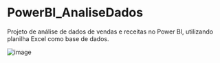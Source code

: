 # PowerBI_AnaliseDados
Projeto de análise de dados de vendas e receitas no Power BI, utilizando planilha Excel como base de dados.  

![image](https://github.com/Saraiana/PowerBI_AnaliseDados/assets/102194276/b2b274e5-b135-48bb-ae68-1eaa3989c637)
